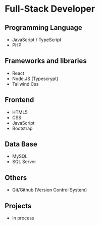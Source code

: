 # Full-Stack Developer

## Programming Language
 - JavaScript / TypeScript
 - PHP

## Frameworks and libraries
- React
- Node.JS (Typescrypt)
- Tailwind Css

## Frontend
- HTML5
- CSS
- JavaScript
- Bootstrap

## Data Base
- MySQL
- SQL Server

## Others
- Git/Github (Version Control System)

## Projects
- In process

<!---
GuillermoBlancarte/GuillermoBlancarte is a ✨ special ✨ repository because its `README.md` (this file) appears on your GitHub profile.
You can click the Preview link to take a look at your changes.
--->

